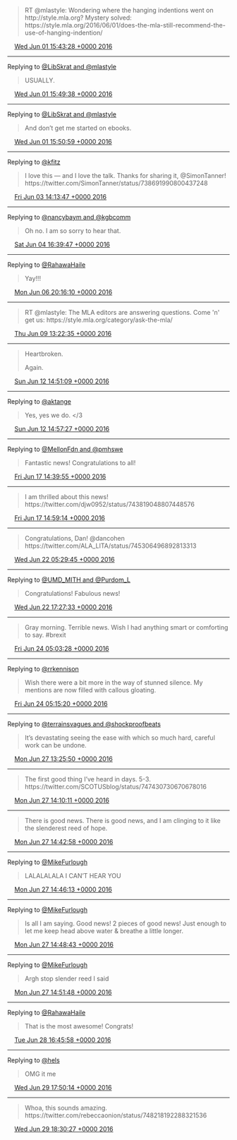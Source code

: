> RT @mlastyle: Wondering where the hanging indentions went on http://style\.mla\.org? Mystery solved:  https://style\.mla\.org/2016/06/01/does\-the\-mla\-still\-recommend\-the\-use\-of\-hanging\-indention/

<img src="../../media/tweet.ico" width="12" /> [Wed Jun 01 15:43:28 +0000 2016](https://twitter.com/kfitz/status/738033227676422144)

----

Replying to [@LibSkrat and @mlastyle](https://twitter.com/LibSkrat/status/738033910114848768)

> USUALLY\.

<img src="../../media/tweet.ico" width="12" /> [Wed Jun 01 15:49:38 +0000 2016](https://twitter.com/kfitz/status/738034781758316544)

----

Replying to [@LibSkrat and @mlastyle](https://twitter.com/LibSkrat/status/738033910114848768)

> And don’t get me started on ebooks\.

<img src="../../media/tweet.ico" width="12" /> [Wed Jun 01 15:50:59 +0000 2016](https://twitter.com/kfitz/status/738035119064289280)

----

Replying to [@kfitz](https://twitter.com/SimonTanner/status/738691990800437248)

> I love this — and I love the talk\. Thanks for sharing it, @SimonTanner\! https://twitter\.com/SimonTanner/status/738691990800437248

<img src="../../media/tweet.ico" width="12" /> [Fri Jun 03 14:13:47 +0000 2016](https://twitter.com/kfitz/status/738735435090952192)

----

Replying to [@nancybaym and @kgbcomm](https://twitter.com/nancybaym/status/739130945396215808)

> Oh no\. I am so sorry to hear that\.

<img src="../../media/tweet.ico" width="12" /> [Sat Jun 04 16:39:47 +0000 2016](https://twitter.com/kfitz/status/739134565072154624)

----

Replying to [@RahawaHaile](https://twitter.com/RahawaHaile/status/739896849834905600)

> Yay\!\!\!

<img src="../../media/tweet.ico" width="12" /> [Mon Jun 06 20:16:10 +0000 2016](https://twitter.com/kfitz/status/739913797398331392)

----

> RT @mlastyle: The MLA editors are answering questions\. Come 'n' get us: https://style\.mla\.org/category/ask\-the\-mla/

<img src="../../media/tweet.ico" width="12" /> [Thu Jun 09 13:22:35 +0000 2016](https://twitter.com/kfitz/status/740896875746865152)

----

> Heartbroken\.  
>   
> Again\.

<img src="../../media/tweet.ico" width="12" /> [Sun Jun 12 14:51:09 +0000 2016](https://twitter.com/kfitz/status/742006331381538820)

----

Replying to [@aktange](https://twitter.com/aktange/status/742007629845692416)

> Yes, yes we do\. &lt;/3

<img src="../../media/tweet.ico" width="12" /> [Sun Jun 12 14:57:27 +0000 2016](https://twitter.com/kfitz/status/742007913695350784)

----

Replying to [@MellonFdn and @pmhswe](https://twitter.com/MellonFdn/status/743812556373037056)

> Fantastic news\! Congratulations to all\!

<img src="../../media/tweet.ico" width="12" /> [Fri Jun 17 14:39:55 +0000 2016](https://twitter.com/kfitz/status/743815443375325184)

----

> I am thrilled about this news\! https://twitter\.com/djw0952/status/743819048807448576

<img src="../../media/tweet.ico" width="12" /> [Fri Jun 17 14:59:14 +0000 2016](https://twitter.com/kfitz/status/743820304447868928)

----

> Congratulations, Dan\! @dancohen https://twitter\.com/ALA\_LITA/status/745306496892813313

<img src="../../media/tweet.ico" width="12" /> [Wed Jun 22 05:29:45 +0000 2016](https://twitter.com/kfitz/status/745488927247654912)

----

Replying to [@UMD\_MITH and @Purdom\_L](https://twitter.com/UMD_MITH/status/745650284093902848)

> Congratulations\! Fabulous news\!

<img src="../../media/tweet.ico" width="12" /> [Wed Jun 22 17:27:33 +0000 2016](https://twitter.com/kfitz/status/745669569054912512)

----

> Gray morning\. Terrible news\. Wish I had anything smart or comforting to say\. \#brexit

<img src="../../media/tweet.ico" width="12" /> [Fri Jun 24 05:03:28 +0000 2016](https://twitter.com/kfitz/status/746207087017893888)

----

Replying to [@rrkennison](https://twitter.com/rrkennison/status/746208924622168064)

> Wish there were a bit more in the way of stunned silence\. My mentions are now filled with callous gloating\.

<img src="../../media/tweet.ico" width="12" /> [Fri Jun 24 05:15:20 +0000 2016](https://twitter.com/kfitz/status/746210075979612160)

----

Replying to [@terrainsvagues and @shockproofbeats](https://twitter.com/terrainsvagues/status/747411656519589888)

> It’s devastating seeing the ease with which so much hard, careful work can be undone\.

<img src="../../media/tweet.ico" width="12" /> [Mon Jun 27 13:25:50 +0000 2016](https://twitter.com/kfitz/status/747420679222460416)

----

> The first good thing I’ve heard in days\. 5\-3\. https://twitter\.com/SCOTUSblog/status/747430730670678016

<img src="../../media/tweet.ico" width="12" /> [Mon Jun 27 14:10:11 +0000 2016](https://twitter.com/kfitz/status/747431840240275457)

----

> There is good news\. There is good news, and I am clinging to it like the slenderest reed of hope\.

<img src="../../media/tweet.ico" width="12" /> [Mon Jun 27 14:42:58 +0000 2016](https://twitter.com/kfitz/status/747440090008399872)

----

Replying to [@MikeFurlough](https://twitter.com/MikeFurlough/status/747440657363537920)

> LALALALALA I CAN’T HEAR YOU

<img src="../../media/tweet.ico" width="12" /> [Mon Jun 27 14:46:13 +0000 2016](https://twitter.com/kfitz/status/747440904470953984)

----

Replying to [@MikeFurlough](https://twitter.com/MikeFurlough/status/747441186370117632)

> Is all I am saying\. Good news\! 2 pieces of good news\! Just enough to let me keep head above water &amp; breathe a little longer\.

<img src="../../media/tweet.ico" width="12" /> [Mon Jun 27 14:48:43 +0000 2016](https://twitter.com/kfitz/status/747441535550128128)

----

Replying to [@MikeFurlough](https://twitter.com/MikeFurlough/status/747441460283346944)

> Argh stop slender reed I said

<img src="../../media/tweet.ico" width="12" /> [Mon Jun 27 14:51:48 +0000 2016](https://twitter.com/kfitz/status/747442310573613056)

----

Replying to [@RahawaHaile](https://twitter.com/RahawaHaile/status/747832967813341184)

> That is the most awesome\! Congrats\!

<img src="../../media/tweet.ico" width="12" /> [Tue Jun 28 16:45:58 +0000 2016](https://twitter.com/kfitz/status/747833431388733440)

----

Replying to [@hels](https://twitter.com/hels/status/748190167781998593)

> OMG it me

<img src="../../media/tweet.ico" width="12" /> [Wed Jun 29 17:50:14 +0000 2016](https://twitter.com/kfitz/status/748211989395177472)

----

> Whoa, this sounds amazing\. https://twitter\.com/rebeccaonion/status/748218192288321536

<img src="../../media/tweet.ico" width="12" /> [Wed Jun 29 18:30:27 +0000 2016](https://twitter.com/kfitz/status/748222110934376448)